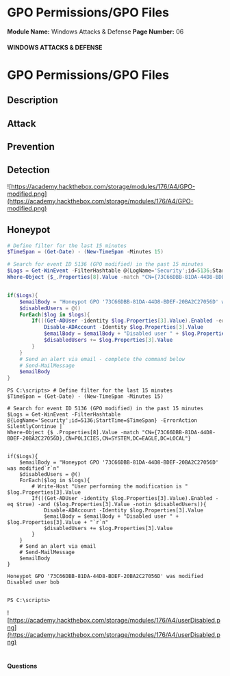<!--
 // Platform: Academy
// URL: https://academy.hackthebox.com/module/176/section/1781
// Platform Version: V1
// Module ID: 176
// Module Name: Windows Attacks & Defense
// Module Difficulty: Medium
// Section ID: 1781
// Section Title: GPO Permissions/GPO Files
// Page Title: Hack The Box - Academy
// Page Number: 06
-->

# GPO Permissions/GPO Files

**Module Name:** Windows Attacks & Defense **Page Number:** 06

#### 

#### WINDOWS ATTACKS & DEFENSE

# GPO Permissions/GPO Files

## Description

## Attack

## Prevention

## Detection

![https://academy.hackthebox.com/storage/modules/176/A4/GPO-modified.png](https://academy.hackthebox.com/storage/modules/176/A4/GPO-modified.png)

## Honeypot

``` powershell
# Define filter for the last 15 minutes
$TimeSpan = (Get-Date) - (New-TimeSpan -Minutes 15)

# Search for event ID 5136 (GPO modified) in the past 15 minutes
$Logs = Get-WinEvent -FilterHashtable @{LogName='Security';id=5136;StartTime=$TimeSpan} -ErrorAction SilentlyContinue |`
Where-Object {$_.Properties[8].Value -match "CN={73C66DBB-81DA-44D8-BDEF-20BA2C27056D},CN=POLICIES,CN=SYSTEM,DC=EAGLE,DC=LOCAL"}


if($Logs){
    $emailBody = "Honeypot GPO '73C66DBB-81DA-44D8-BDEF-20BA2C27056D' was modified`r`n"
    $disabledUsers = @()
    ForEach($log in $logs){
        If(((Get-ADUser -identity $log.Properties[3].Value).Enabled -eq $true) -and ($log.Properties[3].Value -notin $disabledUsers)){
            Disable-ADAccount -Identity $log.Properties[3].Value
            $emailBody = $emailBody + "Disabled user " + $log.Properties[3].Value + "`r`n"
            $disabledUsers += $log.Properties[3].Value
        }
    }
    # Send an alert via email - complete the command below
    # Send-MailMessage
    $emailBody
}
```

``` powershell-session
PS C:\scripts> # Define filter for the last 15 minutes
$TimeSpan = (Get-Date) - (New-TimeSpan -Minutes 15)

# Search for event ID 5136 (GPO modified) in the past 15 minutes
$Logs = Get-WinEvent -FilterHashtable @{LogName='Security';id=5136;StartTime=$TimeSpan} -ErrorAction SilentlyContinue |`
Where-Object {$_.Properties[8].Value -match "CN={73C66DBB-81DA-44D8-BDEF-20BA2C27056D},CN=POLICIES,CN=SYSTEM,DC=EAGLE,DC=LOCAL"}


if($Logs){
    $emailBody = "Honeypot GPO '73C66DBB-81DA-44D8-BDEF-20BA2C27056D' was modified`r`n"
    $disabledUsers = @()
    ForEach($log in $logs){
        # Write-Host "User performing the modification is " $log.Properties[3].Value
        If(((Get-ADUser -identity $log.Properties[3].Value).Enabled -eq $true) -and ($log.Properties[3].Value -notin $disabledUsers)){
            Disable-ADAccount -Identity $log.Properties[3].Value
            $emailBody = $emailBody + "Disabled user " + $log.Properties[3].Value + "`r`n"
            $disabledUsers += $log.Properties[3].Value
        }
    }
    # Send an alert via email
    # Send-MailMessage
    $emailBody
}

Honeypot GPO '73C66DBB-81DA-44D8-BDEF-20BA2C27056D' was modified
Disabled user bob


PS C:\scripts>
```

![https://academy.hackthebox.com/storage/modules/176/A4/userDisabled.png](https://academy.hackthebox.com/storage/modules/176/A4/userDisabled.png)

# 

# 

#### Questions

####